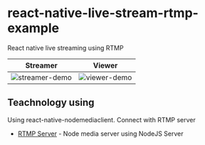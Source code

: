 # react-native-live-stream-rtmp-example

React native live streaming using RTMP

|                                   Streamer                                   |                                   Viewer                                   |
| :--------------------------------------------------------------------------: | :------------------------------------------------------------------------: |
| ![streamer-demo](https://media.giphy.com/media/eesaqs2QL77IWzlDME/giphy.gif) | ![viewer-demo](https://media.giphy.com/media/2xDzufTCpkL6OzoJ0a/giphy.gif) |

## Teachnology using

Using react-native-nodemediaclient. Connect with RTMP server

- [RTMP Server](https://github.com/sieuhuflit/live-tream-rtmp-server) - Node media server using NodeJS
  Server
